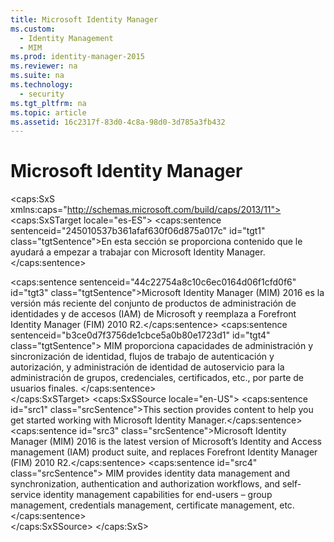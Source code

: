 ```yaml
---
title: Microsoft Identity Manager
ms.custom: 
  - Identity Management
  - MIM
ms.prod: identity-manager-2015
ms.reviewer: na
ms.suite: na
ms.technology: 
  - security
ms.tgt_pltfrm: na
ms.topic: article
ms.assetid: 16c2317f-83d0-4c8a-98d0-3d785a3fb432
---
```

# Microsoft Identity Manager
<?xml version="1.0" encoding="utf-8"?>
<caps:SxS xmlns:caps="http://schemas.microsoft.com/build/caps/2013/11">
  <caps:SxSTarget locale="es-ES">
    <developerConceptualDocument xsi:schemaLocation="http://ddue.schemas.microsoft.com/authoring/2003/5 http://dduestorage.blob.core.windows.net/ddueschema/developer.xsd" xmlns="http://ddue.schemas.microsoft.com/authoring/2003/5" xmlns:xsi="http://www.w3.org/2001/XMLSchema-instance">
      <introduction>
        <para>
          <caps:sentence sentenceid="245010537b361afaf630f06d875a017c" id="tgt1" class="tgtSentence">En esta sección se proporciona contenido que le ayudará a empezar a trabajar con Microsoft Identity Manager.</caps:sentence>
        </para>
      </introduction>
      <section>
        <title>
          <caps:sentence sentenceid="903ad024e3a8ab7d038e0a0d0be31b56" id="tgt2" class="tgtSentence">Microsoft Identity Manager</caps:sentence>
        </title>
        <content>
          <para>
            <caps:sentence sentenceid="44c22754a8c10c6ec0164d06f1cfd0f6" id="tgt3" class="tgtSentence">Microsoft Identity Manager (MIM) 2016 es la versión más reciente del conjunto de productos de administración de identidades y de accesos (IAM) de Microsoft y reemplaza a Forefront Identity Manager (FIM) 2010 R2.</caps:sentence>
            <caps:sentence sentenceid="b3ce0d7f3756de1cbce5a0b80e1723d1" id="tgt4" class="tgtSentence"> MIM proporciona capacidades de administración y sincronización de identidad, flujos de trabajo de autenticación y autorización, y administración de identidad de autoservicio para la administración de grupos, credenciales, certificados, etc., por parte de usuarios finales.
</caps:sentence>
          </para>
        </content>
      </section>
      <relatedTopics></relatedTopics>
    </developerConceptualDocument>
  </caps:SxSTarget>
  <caps:SxSSource locale="en-US">
    <developerConceptualDocument xsi:schemaLocation="http://ddue.schemas.microsoft.com/authoring/2003/5 http://dduestorage.blob.core.windows.net/ddueschema/developer.xsd" xmlns="http://ddue.schemas.microsoft.com/authoring/2003/5" xmlns:xsi="http://www.w3.org/2001/XMLSchema-instance">
      <introduction>
        <para>
          <caps:sentence id="src1" class="srcSentence">This section provides content to help you get started working with Microsoft Identity Manager.</caps:sentence>
        </para>
      </introduction>
      <section>
        <title>
          <caps:sentence id="src2" class="srcSentence">Microsoft Identity Manager</caps:sentence>
        </title>
        <content>
          <para>
            <caps:sentence id="src3" class="srcSentence">Microsoft Identity Manager (MIM) 2016 is the latest version of Microsoft’s Identity and Access management (IAM) product suite, and replaces Forefront Identity Manager (FIM) 2010 R2.</caps:sentence>
            <caps:sentence id="src4" class="srcSentence"> MIM provides identity data management and synchronization, authentication and authorization workflows, and self-service identity management capabilities for end-users – group management, credentials management, certificate management, etc.
</caps:sentence>
          </para>
        </content>
      </section>
      <relatedTopics></relatedTopics>
    </developerConceptualDocument>
  </caps:SxSSource>
</caps:SxS>